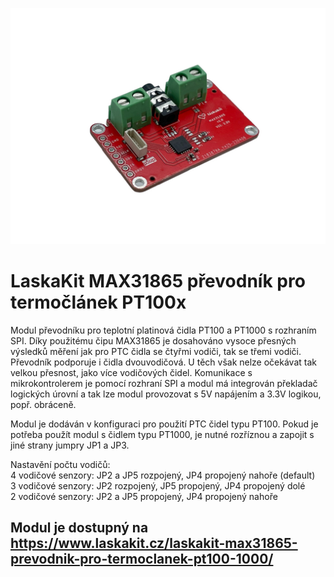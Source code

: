 ![TOP strana modulu](https://github.com/LaskaKit/MAX31865_PT100x/blob/main/img/2.jpg)

# LaskaKit MAX31865 převodník pro termočlánek PT100x

Modul převodníku pro teplotní platinová čidla PT100 a PT1000 s rozhraním SPI. Díky použitému čipu MAX31865 je dosahováno vysoce přesných výsledků měření jak pro PTC čidla se čtyřmi vodiči, tak se třemi vodiči. Převodník podporuje i čidla dvouvodičová. U těch však nelze očekávat tak velkou přesnost, jako více vodičových čidel. Komunikace s mikrokontrolerem je pomocí rozhraní SPI a modul má integrován překladač logických úrovní a tak lze modul provozovat s 5V napájením a 3.3V logikou, popř. obráceně.

Modul je dodáván v konfiguraci pro použití PTC čidel typu PT100. Pokud je potřeba použít modul s čidlem typu PT1000, je nutné rozříznou a zapojit s jiné strany jumpry JP1 a JP3.

Nastavění počtu vodičů:</br>
4 vodičové senzory: JP2 a JP5 rozpojený, JP4 propojený nahoře (default)</br>
3 vodičové senzory: JP2 rozpojený, JP5 propojený, JP4 propojený dolé</br>
2 vodičové senzory: JP2 a JP5 propojený, JP4 propojený nahoře</br>

## Modul je dostupný na https://www.laskakit.cz/laskakit-max31865-prevodnik-pro-termoclanek-pt100-1000/
